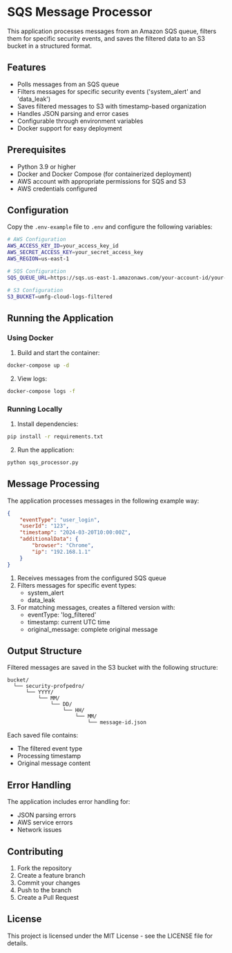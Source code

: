 # SQS Message Processor

This application processes messages from an Amazon SQS queue, filters them for specific security events, and saves the filtered data to an S3 bucket in a structured format.

## Features

- Polls messages from an SQS queue
- Filters messages for specific security events ('system_alert' and 'data_leak')
- Saves filtered messages to S3 with timestamp-based organization
- Handles JSON parsing and error cases
- Configurable through environment variables
- Docker support for easy deployment

## Prerequisites

- Python 3.9 or higher
- Docker and Docker Compose (for containerized deployment)
- AWS account with appropriate permissions for SQS and S3
- AWS credentials configured

## Configuration

Copy the `.env-example` file to `.env` and configure the following variables:

```bash
# AWS Configuration
AWS_ACCESS_KEY_ID=your_access_key_id
AWS_SECRET_ACCESS_KEY=your_secret_access_key
AWS_REGION=us-east-1

# SQS Configuration
SQS_QUEUE_URL=https://sqs.us-east-1.amazonaws.com/your-account-id/your-queue-name

# S3 Configuration
S3_BUCKET=umfg-cloud-logs-filtered
```

## Running the Application

### Using Docker

1. Build and start the container:
```bash
docker-compose up -d
```

2. View logs:
```bash
docker-compose logs -f
```

### Running Locally

1. Install dependencies:
```bash
pip install -r requirements.txt
```

2. Run the application:
```bash
python sqs_processor.py
```

## Message Processing

The application processes messages in the following example way:

```json
{
    "eventType": "user_login",
    "userId": "123",
    "timestamp": "2024-03-20T10:00:00Z",
    "additionalData": {
        "browser": "Chrome",
        "ip": "192.168.1.1"
    }
}
```

1. Receives messages from the configured SQS queue
2. Filters messages for specific event types:
   - system_alert
   - data_leak
3. For matching messages, creates a filtered version with:
   - eventType: 'log_filtered'
   - timestamp: current UTC time
   - original_message: complete original message

## Output Structure

Filtered messages are saved in the S3 bucket with the following structure:

```
bucket/
  └── security-profpedro/
      └── YYYY/
          └── MM/
              └── DD/
                  └── HH/
                      └── MM/
                          └── message-id.json
```

Each saved file contains:
- The filtered event type
- Processing timestamp
- Original message content

## Error Handling

The application includes error handling for:
- JSON parsing errors
- AWS service errors
- Network issues

## Contributing

1. Fork the repository
2. Create a feature branch
3. Commit your changes
4. Push to the branch
5. Create a Pull Request

## License

This project is licensed under the MIT License - see the LICENSE file for details.
